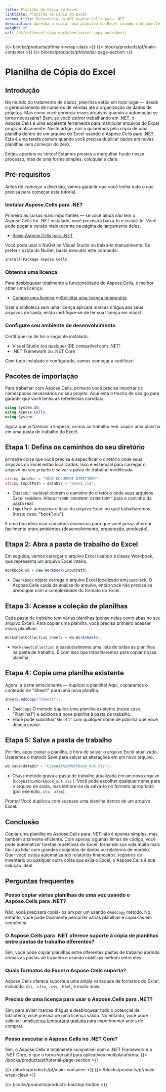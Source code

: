 ```yaml
---
title: Planilha de Cópia do Excel
linktitle: Planilha de Cópia do Excel
second_title: Referência da API Aspose.Cells para .NET
description: Aprenda a copiar uma planilha do Excel usando o Aspose.Cells para .NET com este guia passo a passo fácil de seguir. Ideal para desenvolvedores .NET que buscam automatizar tarefas do Excel.
weight: 20
url: /pt/net/excel-copy-worksheet/excel-copy-worksheet/
---
```


{{< blocks/products/pf/main-wrap-class >}}
{{< blocks/products/pf/main-container >}}
{{< blocks/products/pf/tutorial-page-section >}}

# Planilha de Cópia do Excel

## Introdução

No mundo do tratamento de dados, planilhas estão em todo lugar — desde o gerenciamento de números de vendas até a organização de dados de projetos. Mas como você gerencia esses arquivos quando a automação se torna necessária? Bem, se você estiver trabalhando em .NET, o Aspose.Cells é uma excelente ferramenta para manipular arquivos do Excel programaticamente. Neste artigo, nós o guiaremos pela cópia de uma planilha dentro de um arquivo do Excel usando o Aspose.Cells para .NET. Esta é uma tarefa comum quando você precisa duplicar dados em novas planilhas sem começar do zero.

Então, apertem os cintos! Estamos prestes a mergulhar fundo nesse processo, mas de uma forma simples, coloquial e clara.

## Pré-requisitos

Antes de começar a diversão, vamos garantir que você tenha tudo o que precisa para começar este tutorial.

### Instalar Aspose.Cells para .NET
Primeiro as coisas mais importantes — se você ainda não tem o Aspose.Cells for .NET instalado, você precisará baixá-lo e instalá-lo. Você pode pegar a versão mais recente na página de lançamento deles.

- [Baixe Aspose.Cells para .NET](https://releases.aspose.com/cells/net/)

Você pode usar o NuGet no Visual Studio ou baixá-lo manualmente. Se preferir a rota do NuGet, basta executar este comando:

```bash
Install-Package Aspose.Cells
```

### Obtenha uma licença
Para desbloquear totalmente a funcionalidade do Aspose.Cells, é melhor obter uma licença.

- [Compre uma licença](https://purchase.aspose.com/buy) ou[Solicitar uma licença temporária](https://purchase.aspose.com/temporary-license/)

Usar a biblioteca sem uma licença aplicará marcas d'água aos seus arquivos de saída, então certifique-se de ter sua licença em mãos!

### Configure seu ambiente de desenvolvimento
Certifique-se de ter o seguinte instalado:
- Visual Studio (ou qualquer IDE compatível com .NET)
- .NET Framework ou .NET Core

Com tudo instalado e configurado, vamos começar a codificar!

## Pacotes de importação

Para trabalhar com Aspose.Cells, primeiro você precisa importar os namespaces necessários no seu projeto. Aqui está o trecho de código para garantir que você tenha as referências corretas:

```csharp
using System.IO;
using Aspose.Cells;
using System;
```

Agora que já fizemos a limpeza, vamos ao trabalho real: copiar uma planilha em uma pasta de trabalho do Excel.

## Etapa 1: Defina os caminhos do seu diretório
primeira coisa que você precisa é especificar o diretório onde seus arquivos do Excel estão localizados. Isso é essencial para carregar o arquivo no seu projeto e salvar a pasta de trabalho modificada.

```csharp
string dataDir = "YOUR DOCUMENT DIRECTORY";
string InputPath = dataDir + "book1.xls";
```

-  O`dataDir` variável contém o caminho do diretório onde seus arquivos Excel residem. Alterar`"YOUR DOCUMENT DIRECTORY"` para o caminho da pasta real.
- `InputPath` armazena o local do arquivo Excel no qual trabalharemos (neste caso, "book1.xls").

É uma boa ideia usar caminhos dinâmicos para que você possa alternar facilmente entre ambientes (desenvolvimento, preparação, produção).

## Etapa 2: Abra a pasta de trabalho do Excel
Em seguida, vamos carregar o arquivo Excel usando a classe Workbook, que representa um arquivo Excel inteiro.

```csharp
Workbook wb = new Workbook(InputPath);
```

-  O`Workbook` objeto carrega o arquivo Excel localizado em`InputPath`. O Aspose.Cells cuida da análise do arquivo, então você não precisa se preocupar com a complexidade do formato do Excel.

## Etapa 3: Acesse a coleção de planilhas
Cada pasta de trabalho tem várias planilhas (pense nelas como abas no seu arquivo Excel). Para copiar uma planilha, você precisa primeiro acessar essas planilhas.

```csharp
WorksheetCollection sheets = wb.Worksheets;
```

- `WorksheetCollection` é essencialmente uma lista de todas as planilhas na pasta de trabalho. É com isso que trabalharemos para copiar nossa planilha.

## Etapa 4: Copie uma planilha existente
Agora, a parte emocionante — duplicar a planilha! Aqui, copiaremos o conteúdo de "Sheet1" para uma nova planilha.

```csharp
sheets.AddCopy("Sheet1");
```

-  O`AddCopy` O método duplica uma planilha existente (neste caso, "Planilha1") e adiciona a nova planilha à pasta de trabalho.
-  Você pode substituir`"Sheet1"` com qualquer nome de planilha que você deseja copiar.

## Etapa 5: Salve a pasta de trabalho
Por fim, após copiar a planilha, é hora de salvar o arquivo Excel atualizado. Usaremos o método Save para salvar as alterações em um novo arquivo.

```csharp
wb.Save(dataDir + "CopyWithinWorkbook_out.xls");
```

-  O`Save` método grava a pasta de trabalho atualizada em um novo arquivo (`CopyWithinWorkbook_out.xls` ). Você pode escolher qualquer nome para o arquivo de saída, mas lembre-se de salvá-lo no formato apropriado (por exemplo,`.xls`, `.xlsx`).

Pronto! Você duplicou com sucesso uma planilha dentro de um arquivo Excel.

## Conclusão

Copiar uma planilha no Aspose.Cells para .NET não é apenas simples, mas também altamente eficiente. Com apenas algumas linhas de código, você pode automatizar tarefas repetitivas do Excel, tornando sua vida muito mais fácil ao lidar com grandes conjuntos de dados ou relatórios de modelo. Quer você esteja automatizando relatórios financeiros, registros de inventário ou qualquer outra coisa que exija o Excel, o Aspose.Cells é sua solução ideal.

## Perguntas frequentes

### Posso copiar várias planilhas de uma vez usando o Aspose.Cells para .NET?
 Não, você precisará copiá-los um por um usando o`AddCopy` método. No entanto, você pode facilmente percorrer várias planilhas e copiá-las em sequência.

### O Aspose.Cells para .NET oferece suporte à cópia de planilhas entre pastas de trabalho diferentes?
 Sim, você pode copiar planilhas entre diferentes pastas de trabalho abrindo ambas as pastas de trabalho e usando o`AddCopy` método entre eles.

### Quais formatos do Excel o Aspose.Cells suporta?
 Aspose.Cells oferece suporte a uma ampla variedade de formatos do Excel, incluindo`.xls`, `.xlsx`, `.csv`, `.html`, e muito mais.

### Preciso de uma licença para usar o Aspose.Cells para .NET?
 Sim, para evitar marcas d'água e desbloquear todo o potencial da biblioteca, você precisa de uma licença válida. No entanto, você pode solicitar uma[licença temporária gratuita](https://purchase.aspose.com/temporary-license) para experimentar antes de comprar.

### Posso executar o Aspose.Cells no .NET Core?
Sim, o Aspose.Cells é totalmente compatível com o .NET Framework e o .NET Core, o que o torna versátil para aplicativos multiplataforma.
{{< /blocks/products/pf/tutorial-page-section >}}

{{< /blocks/products/pf/main-container >}}
{{< /blocks/products/pf/main-wrap-class >}}

{{< blocks/products/products-backtop-button >}}
